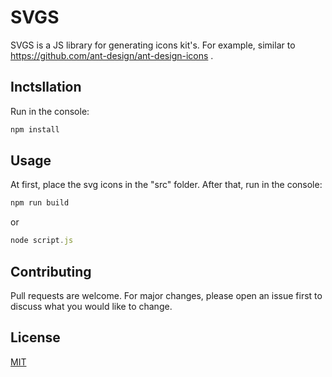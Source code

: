 # SVGS

SVGS is a JS library for generating icons kit's. For example, similar to https://github.com/ant-design/ant-design-icons .

## Inctsllation

Run in the console:
```js
npm install
```

## Usage

At first, place the svg icons in the "src" folder. After that, run in the console:

```js
npm run build
```
or
```js
node script.js
```

## Contributing
Pull requests are welcome. For major changes, please open an issue first to discuss what you would like to change.

## License
[MIT](https://choosealicense.com/licenses/mit/)

